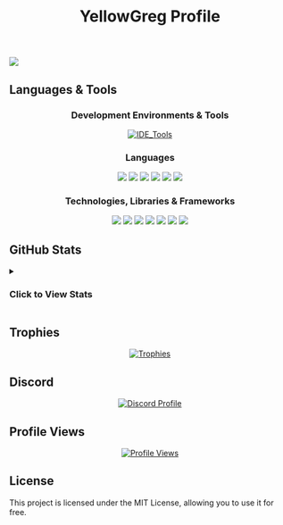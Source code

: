 
<header><h1>YellowGreg Profile</h1></header>

<img src="https://readme-typing-svg.demolab.com?font=Fira+Code&size=20&duration=4000&pause=1000&color=0000EE&&width=550&lines=%3E+Hi+I'm+YellowGreg;%3E+Web+Developer;%3E+Discord+Bot+Developer;%3E+NSFW+Developer" />

<!-- <div align="center">
  <h5>Self Taught Programmer</h5>
  <h6>Hi, I'm a self-taught coder, and I love coding random projects for fun, for people to use.</h6>
</div> -->

## Languages & Tools

<div align="center">
  <h3>Development Environments & Tools</h3>
  <a href="https://skillicons.dev">
    <img src="https://skillicons.dev/icons?i=powershell,git,replit,vercel,robloxstudio,mongodb,vscode,visualstudio,codepen" alt="IDE_Tools" />
  </a>
</div>

<div align="center">
  <h3>Languages</h3>
  <img src="https://svgl-badge.vercel.app/api/Language/Lua?theme=dark"/>
  <img src="https://svgl-badge.vercel.app/api/Language/HTML5?theme=dark"/>
  <img src="https://svgl-badge.vercel.app/api/Language/CSS?theme=dark"/>
  <img src="https://svgl-badge.vercel.app/api/Language/JavaScript?theme=dark"/>
  <img src="https://svgl-badge.vercel.app/api/Language/Python?theme=dark"/>
  <img src="https://svgl-badge.vercel.app/api/Language/TypeScript?theme=dark"/>
<!--   <a href="https://skillicons.dev">
    <img src="https://skillicons.dev/icons?i=lua,js,html,css,python,php,ts" alt="Languages" />
  </a> -->
</div>

<div align="center">
  <h3>Technologies, Libraries & Frameworks</h3>
  <img src="https://svgl-badge.vercel.app/api/Library/React?theme=dark"/>
  <img src="https://svgl-badge.vercel.app/api/Library/Node.js?theme=dark"/>
  <img src="https://svgl-badge.vercel.app/api/Devtool/Vite?theme=dark"/>
  <img src="https://svgl-badge.vercel.app/api/Framework/Vue?theme=dark"/>
  <img src="https://svgl-badge.vercel.app/api/Software/NPM?theme=dark"/>
  <img src="https://svgl-badge.vercel.app/api/Framework/Astro?theme=dark"/>
  <img src="https://svgl-badge.vercel.app/api/Framework/Bootstrap?theme=dark"/>
<!--   <a href="https://skillicons.dev">
    <img src="https://skillicons.dev/icons?i=react,nodejs,vite,vue,npm" alt="Libraries_Frameworks" />
  </a> -->
</div>

## GitHub Stats

<details>
  <summary><h3>Click to View Stats</h3></summary>
  <br />
  <div align="center">
    <table>
      <tr>
        <td valign="top" width="50%">
          <img src="https://github-readme-stats.vercel.app/api?username=YellowGregs&show_icons=true&count_private=true&hide_border=true&theme=dark" align="center"/>
          <img src="https://github-readme-streak-stats.herokuapp.com/?user=YellowGregs&theme=dark" alt="YellowGreg" />
        </td>
        <td valign="top" width="50%">
          <img alt="GitHub Stats" src="https://github-readme-stats.vercel.app/api/top-langs/?username=YellowGregs&langs_count=8&theme=dark&hide_border=true" align="left" style="width:100%"/>
        </td>
      </tr>
    </table>
  </div>
</details>

## Trophies

<div align="center">
  <a href="https://github.com/YellowGregs/github-profile-trophy">
    <img src="https://github-profile-trophy.vercel.app/?username=YellowGregs&theme=discord&no-frame=true&margin-h=10" alt="Trophies"/>
  </a>
</div>

## Discord

<div align="center">
  <a href="https://discord.com/users/773952016036790272">
    <img src="https://lanyard.cnrad.dev/api/773952016036790272" alt="Discord Profile"/>
  </a>
</div>

## Profile Views

<div align="center">
  <a href="https://u8views.com/github/YellowGregs">
    <img src="https://u8views.com/api/v1/github/profiles/172260606/views/day-week-month-total-count.svg" alt="Profile Views"/>
  </a>
</div>

## License

This project is licensed under the MIT License, allowing you to use it for free.
